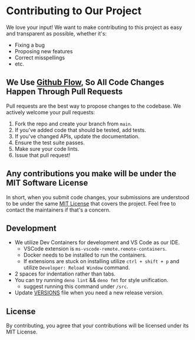 # Contributing to Our Project

We love your input! We want to make contributing to this project as easy and transparent as possible, whether it's:

- Fixing a bug
- Proposing new features
- Correct misspellings
- etc.

## We Use [Github Flow](https://guides.github.com/introduction/flow/index.html), So All Code Changes Happen Through Pull Requests

Pull requests are the best way to propose changes to the codebase. We actively welcome your pull requests:

1. Fork the repo and create your branch from `main`.
2. If you've added code that should be tested, add tests.
3. If you've changed APIs, update the documentation.
4. Ensure the test suite passes.
5. Make sure your code lints.
6. Issue that pull request!

## Any contributions you make will be under the MIT Software License

In short, when you submit code changes, your submissions are understood to be under the same [MIT License](http://choosealicense.com/licenses/mit/) that covers the project. Feel free to contact the maintainers if that's a concern.

## Development

- We utilize Dev Containers for development and VS Code as our IDE.
  - VSCode extension is `ms-vscode-remote.remote-containers`.
  - Docker needs to be installed to run the containers.
  - If extensions are stuck on installing utilize `ctrl + shift + p` and utilize `Developer: Reload Window` command.
- 2 spaces for indentation rather than tabs.
- You can try running `deno lint` && `deno fmt` for style unification.
  - suggest running this command under `/src`.
- Update [VERSIONS](./VERSION) file when you need a new release version.

## License

By contributing, you agree that your contributions will be licensed under its MIT License.
